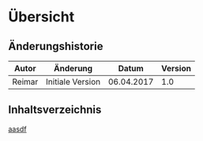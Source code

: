# Übersicht

## Änderungshistorie

| Autor | Änderung | Datum | Version |
| --- | --- | --- | --- |
| Reimar | Initiale Version | 06.04.2017 | 1.0 |

## Inhaltsverzeichnis

[aasdf](architecture)